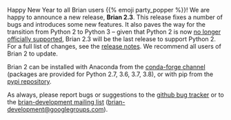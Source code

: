 <!--
.. title: New release: Brian 2.3
.. slug: brian-23
.. date: 2020-01-06 14:06:02 UTC
.. category: news
.. tags: Release,Development
.. type: text
-->

Happy New Year to all Brian users {{% emoji party_popper %}}! We are happy to announce a new release, **Brian 2.3**. This release fixes a number of bugs and introduces some new features. It also paves the way for the transition from Python 2 to Python 3 – given that Python 2 is now [no longer officially supported](https://www.python.org/doc/sunset-python-2/), Brian 2.3 will be the last release to support Python 2. For a full list of changes, see the [release notes](http://brian2.readthedocs.io/en/2.3/introduction/release_notes.html). We recommend all users of Brian 2 to update.

Brian 2 can be installed with Anaconda from the [conda-forge channel](https://anaconda.org/conda-forge/brian2) (packages are provided for Python 2.7, 3.6, 3.7, 3.8), or with pip from the [pypi repository](https://pypi.org/project/Brian2/).

As always, please report bugs or suggestions to the [github bug tracker](https://github.com/brian-team/brian2/issues) or to the [brian-development mailing list](https://groups.google.com/forum/#!forum/brian-development) ([brian-development@googlegroups.com](mailto:brian-development@googlegroups.com)).

